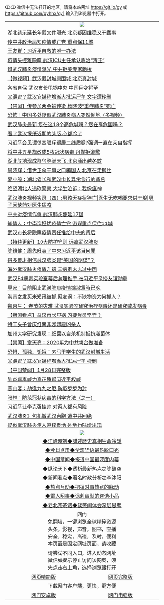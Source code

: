 ↀↀ 微信中无法打开的地区，请将本站网址 https://git.io/gy 或 https://github.com/gyhhx/gy1 输入到浏览器中打开。 

 <table>

  <tr>
    <td colspan="2" align=center><img src="https://cdn.jsdelivr.net/gh/gyoupiodf/im1/20190822-2.jpg"></td>
 </tr>
<tr><td colspan="2" align="left"><a href="https://xball.casa/oo.aspx?name=c1123146&key=eqxowaguscvmxdgc&from=gy">湖北请示延长年假文件曝光 北京疑因维稳又干蠢事</a></td></tr>
<tr><td colspan="2" align="left"><a href="https://xball.casa/oo.aspx?name=c1123073&key=eqxowaguscvmxdgc&from=gy">传中共政治局知疫情或亡党 重点保11城</a></td></tr>
<tr><td colspan="2" align="left"><a href="https://xball.casa/oo.aspx?name=c1123034&key=eqxowaguscvmxdgc&from=gy">王友群：习近平自救的唯一办法</a></td></tr>
<tr><td colspan="2" align="left"><a href="https://xball.casa/oo.aspx?name=c1123062&key=eqxowaguscvmxdgc&from=gy">疫情失控难隐瞒 武汉ICU主任承认收治“毒王”</a></td></tr>
<tr><td colspan="2" align="left"><a href="https://xball.casa/oo.aspx?name=c1123149&key=eqxowaguscvmxdgc&from=gy">惧武汉肺炎疫情曝光 中共拒美专家驰援</a></td></tr>
<tr><td colspan="2" align="left"><a href="https://xball.casa/oo.aspx?name=c1123097&key=eqxowaguscvmxdgc&from=gy">【微视频】武汉假封城真围城 北京真封城</a></td></tr>
<tr><td colspan="2" align="left"><a href="https://xball.casa/oo.aspx?name=c1123045&key=eqxowaguscvmxdgc&from=gy">各省自保 武汉市长甩锅中央 中国巨变将至</a></td></tr>
<tr><td colspan="2" align="left"><a href="https://xball.casa/oo.aspx?name=c1123081&key=eqxowaguscvmxdgc&from=gy">又泄密？武汉官媒称增派大批运尸车 文字遭秒删</a></td></tr>
<tr><td colspan="2" align="left"><a href="https://xball.casa/oo.aspx?name=c1123126&key=eqxowaguscvmxdgc&from=gy">【禁闻】传参加两会被传染 杨晓波“重症肺炎”死亡</a></td></tr>
<tr><td colspan="2" align="left"><a href="https://xball.casa/oo.aspx?name=c1123233&key=eqxowaguscvmxdgc&from=gy">恐怖！中国多处疑似武汉肺炎病人突然倒地（多视频）</a></td></tr>
<tr><td colspan="2" align="left"><a href="https://xball.casa/oo.aspx?name=c1123164&key=eqxowaguscvmxdgc&from=gy">武汉肺炎最新 您在这18个高危城吗？您在高危国吗？</a></td></tr>
<tr><td colspan="2" align="left"><a href="https://xball.casa/oo.aspx?name=c1123225&key=eqxowaguscvmxdgc&from=gy">看了武汉报纸近期的头版 心都冷了</a></td></tr>
<tr><td colspan="2" align="left"><a href="https://xball.casa/oo.aspx?name=c1123116&key=eqxowaguscvmxdgc&from=gy">习近平会见谭德塞驳斥退居二线质疑?强调一直在亲自指挥</a></td></tr>
<tr><td colspan="2" align="left"><a href="https://xball.casa/oo.aspx?name=c1123029&key=eqxowaguscvmxdgc&from=gy">将中共五星旗改成5枚冠状病毒 丹媒拒道歉</a></td></tr>
<tr><td colspan="2" align="left"><a href="https://xball.casa/oo.aspx?name=c1123030&key=eqxowaguscvmxdgc&from=gy">湖北等地现成群乌鸦满天飞 北京涌出越冬蚊</a></td></tr>
<tr><td colspan="2" align="left"><a href="https://xball.casa/oo.aspx?name=c1123108&key=eqxowaguscvmxdgc&from=gy">周晓辉：借世卫总干事之口骗国人 北京在走钢丝</a></td></tr>
<tr><td colspan="2" align="left"><a href="https://xball.casa/oo.aspx?name=c1123036&key=eqxowaguscvmxdgc&from=gy">夏小强：湖北省长和武汉市长异常言行的背后</a></td></tr>
<tr><td colspan="2" align="left"><a href="https://xball.casa/oo.aspx?name=c1123234&key=eqxowaguscvmxdgc&from=gy">绝望湖北人追砍警察 大学生泣诉：我像瘟神</a></td></tr>
<tr><td colspan="2" align="left"><a href="https://xball.casa/oo.aspx?name=c1123156&key=eqxowaguscvmxdgc&from=gy">武汉肺炎视频实录（四）:男孩无症状猝亡|医生无吃喝要求供干粮|男子因缺药对医生猛咳</a></td></tr>
<tr><td colspan="2" align="left"><a href="https://xball.casa/oo.aspx?name=c1123148&key=eqxowaguscvmxdgc&from=gy">中共对疫情作假 武汉肺炎蔓延17国</a></td></tr>
<tr><td colspan="2" align="left"><a href="https://xball.casa/oo.aspx?name=c1123194&key=eqxowaguscvmxdgc&from=gy">知情人：中南海担忧疫情亡党 密谋重点保住11城</a></td></tr>
<tr><td colspan="2" align="left"><a href="https://xball.casa/oo.aspx?name=c1123096&key=eqxowaguscvmxdgc&from=gy">武汉市长将隐瞒疫情责任推给中央的背后</a></td></tr>
<tr><td colspan="2" align="left"><a href="https://xball.casa/oo.aspx?name=c1120084&key=eqxowaguscvmxdgc&from=gy">【持续更新】10大防护守则 远离武汉肺炎</a></td></tr>
<tr><td colspan="2" align="left"><a href="https://xball.casa/oo.aspx?name=c1123179&key=eqxowaguscvmxdgc&from=gy">陈维健：周先旺卖了中央习近平该当何罪</a></td></tr>
<tr><td colspan="2" align="left"><a href="https://xball.casa/oo.aspx?name=c1123185&key=eqxowaguscvmxdgc&from=gy">得多傻才相信武汉肺炎是“美国的阴谋”？</a></td></tr>
<tr><td colspan="2" align="left"><a href="https://xball.casa/oo.aspx?name=c1123107&key=eqxowaguscvmxdgc&from=gy">海外武汉肺炎疫情升级 三病例未去过中国</a></td></tr>
<tr><td colspan="2" align="left"><a href="https://xball.casa/oo.aspx?name=c1123120&key=eqxowaguscvmxdgc&from=gy">武汉P4病毒实验室幕后总理推手 被习近平亲授友谊勋章</a></td></tr>
<tr><td colspan="2" align="left"><a href="https://xball.casa/oo.aspx?name=c1123147&key=eqxowaguscvmxdgc&from=gy">專家：目前阻止武漢肺炎疫情擴散爲時已晚</a></td></tr>
<tr><td colspan="2" align="left"><a href="https://xball.casa/oo.aspx?name=c1123192&key=eqxowaguscvmxdgc&from=gy">海南女发买米短讯被抓 网友讽：不缺物资为何抓人？</a></td></tr>
<tr><td colspan="2" align="left"><a href="https://xball.casa/oo.aspx?name=c1123184&key=eqxowaguscvmxdgc&from=gy">魏京生： 春节的灾难 武汉实验室研究治疗病毒还是研究散发病毒</a></td></tr>
<tr><td colspan="2" align="left"><a href="https://xball.casa/oo.aspx?name=c1123140&key=eqxowaguscvmxdgc&from=gy">【新闻看点】武汉市长甩锅 习要党员坚守？</a></td></tr>
<tr><td colspan="2" align="left"><a href="https://xball.casa/oo.aspx?name=c1123153&key=eqxowaguscvmxdgc&from=gy">特工头子曾庆红南非涉嫌雇凶杀人</a></td></tr>
<tr><td colspan="2" align="left"><a href="https://xball.casa/oo.aspx?name=c1123123&key=eqxowaguscvmxdgc&from=gy">加州大学研究发现：细菌以自杀机制抵抗噬菌体</a></td></tr>
<tr><td colspan="2" align="left"><a href="https://xball.casa/oo.aspx?name=c1123063&key=eqxowaguscvmxdgc&from=gy">【禁闻】章天亮：2020年为中共垮台做准备</a></td></tr>
<tr><td colspan="2" align="left"><a href="https://xball.casa/oo.aspx?name=c1123138&key=eqxowaguscvmxdgc&from=gy">恐惧、孤独、饥饿：索马里学生的武汉封城生活</a></td></tr>
<tr><td colspan="2" align="left"><a href="https://xball.casa/oo.aspx?name=c1123215&key=eqxowaguscvmxdgc&from=gy">又泄密？武汉官媒称增派大批运尸车 秒删</a></td></tr>
<tr><td colspan="2" align="left"><a href="https://xball.casa/oo.aspx?name=c1123150&key=eqxowaguscvmxdgc&from=gy">【中国禁闻】1月28日完整版</a></td></tr>
<tr><td colspan="2" align="left"><a href="https://xball.casa/oo.aspx?name=c1123114&key=eqxowaguscvmxdgc&from=gy">肺炎病毒威力真正质疑习近平权威</a></td></tr>
<tr><td colspan="2" align="left"><a href="https://xball.casa/oo.aspx?name=c1123186&key=eqxowaguscvmxdgc&from=gy">燕山客：劫逢九九之厄 防疫步步为封</a></td></tr>
<tr><td colspan="2" align="left"><a href="https://xball.casa/oo.aspx?name=c1123144&key=eqxowaguscvmxdgc&from=gy">张林：防范冠状病毒的科学方法（之一）</a></td></tr>
<tr><td colspan="2" align="left"><a href="https://xball.casa/oo.aspx?name=c1123113&key=eqxowaguscvmxdgc&from=gy">习近平让李克强挂帅 对两人都有风险</a></td></tr>
<tr><td colspan="2" align="left"><a href="https://xball.casa/oo.aspx?name=c1123158&key=eqxowaguscvmxdgc&from=gy">武汉肺炎》包机撤武汉台胞 遭中共回绝</a></td></tr>
<tr><td colspan="2" align="left"><a href="https://xball.casa/oo.aspx?name=c1123171&key=eqxowaguscvmxdgc&from=gy">疑似武汉肺炎病人直接倒地 外地也陆续出现</a></td></tr>

 <tr>
   <td colspan="2" align=center><img src="https://cdn.jsdelivr.net/gh/gyoupiodf/im1/jf-1.jpg"></td>
  </tr>
   <tr>
   <td colspan="2" align=center> 
<a href="https://xball.casa/oo.aspx?name=c922850&key=eqxowaguscvmxdgc&from=gy&tag=9877">◆江峰時刻◆講述歷史真相生命冷暖</a><br/>
    </td>
  </tr>
   <tr>
   <td colspan="2" align=center> 
<a href="https://xball.casa/oo.aspx?name=c816850&key=eqxowaguscvmxdgc&from=gy&tag=9877">◆今日点击◆全球华语最热脱口秀</a><br/>
    </td>
  </tr>
  <tr>
  <td colspan="2" align=center>
<a href="https://xball.casa/oo.aspx?name=c816860&key=eqxowaguscvmxdgc&from=gy&tag=99733110">◆中国禁闻◆报道中国最深度内幕</a><br/>
   </tr>
  <tr>
     <td colspan="2" align=center>
<a href="https://xball.casa/oo.aspx?name=c816855&key=eqxowaguscvmxdgc&from=gy&tag=997110">◆纵论天下◆透析最新热点之陈破空</a><br/>
   </tr>
   <tr>
      <td colspan="2" align=center>
<a href="https://xball.casa/oo.aspx?name=c838308&key=eqxowaguscvmxdgc&from=gy&tag=9973110">◆新闻看点◆著名时政分析之李沐阳</a><br/>
   </tr>
   <tr>
     <td colspan="2" align=center>
<a href="https://xball.casa/oo.aspx?name=c816852&key=eqxowaguscvmxdgc&from=gy&tag=9733110">◆热点互动◆把握时事热点的脉动</a><br/>
   </tr>
   <tr>
      <td colspan="2" align=center>
<a href="https://xball.casa/oo.aspx?name=c816694&key=eqxowaguscvmxdgc&from=gy&tag=93310">◆雷人网事◆讽刺幽默的诙谐小品</a><br/>
   </tr>
   <tr>
    <td colspan="2" align=center>
<a href="https://xball.casa/oo.aspx?name=c816650&key=eqxowaguscvmxdgc&from=gy&tag=9973110">◆老北京茶馆◆谈笑间体会深层思考</a><br/>
   </tr>
<tr>
    <td colspan="2" align="center">网门<br/>免翻墙，一键浏览全球精粹资源<br/>头条，影视，声音，图书，直播<br/>安全，稳定，高速，及时，便利<br/>本页面是固定网址页面，请收藏</td>
  <tr>
  <tr>
    <td colspan="2" align="center">请尝试不同入口，进入动态网址<br/>微信如提示停止访问该网页，须<br/>先点击右上角，选择浏览器打开</td>
  <tr>  
  <tr>
    <td align="center"><a href="https://gitcdn.xyz/repo/otiny/up/master/show002.htm">网页精简版</a></td>
    <td align="center"><a href="https://gitcdn.xyz/repo/otiny/up/master/show001.htm">网页完整版</a></td>
  </tr>
  <tr>
    <td colspan="2" align="center">下载网门客户端，更快，更方便</td>
  <tr>
  <tr>
    <td align="center"><a href="https://raw.githubusercontent.com/opipe/up/master/oGatea.apk">网门安卓版</a></td>
    <td align="center"><a href="https://raw.githubusercontent.com/opipe/up/master/oGate.zip">网门电脑版</a></td>
  </tr>

</table>

